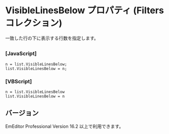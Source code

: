 # VisibleLinesBelow プロパティ (Filters コレクション)

一致した行の下に表示する行数を指定します。

## 

### \[JavaScript\]

```
n = list.VisibleLinesBelow;
list.VisibleLinesBelow = n;
```

### \[VBScript\]

```
n = list.VisibleLinesBelow
list.VisibleLinesBelow = n
```

## バージョン

EmEditor Professional Version 16.2 以上で利用できます。

